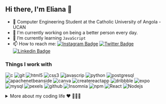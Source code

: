 <!--
### Hi there <img src="https://user-images.githubusercontent.com/1303154/88677602-1635ba80-d120-11ea-84d8-d263ba5fc3c0.gif" width="24px" alt="hi">
**ElianaNeto/ElianaNeto** is a ✨ _special_ ✨ repository because its `README.md` (this file) appears on your GitHub profile.

Here are some ideas to get you started:

- 🔭 I’m currently working on ...
- 🌱 I’m currently learning ...
- 👯 I’m looking to collaborate on ...
- 🤔 I’m looking for help with ...
- 💬 Ask me about ...
- 📫 How to reach me: ...
- 😄 Pronouns: ...
- ⚡ Fun fact: My name is Milenia because I was born in the new millennium....
There is the land where I share toys and take a break.
I'm learning building tools and AST recently.
-->

## Hi there, I'm Eliana 👋

- 📖  Computer Engineering Student at the Catholic University of Angola - UCAN
- 🔭  I'm currently working on being a better person every day.
- 🌱  I’m currently learning `JavaScript`
- 📫  How to reach me: 
[![Instagram Badge](https://img.shields.io/badge/-@eliana__neto-6633cc?style=flat&labelColor=6633cc&logo=instagram&logoColor=white&link=https://www.instagram.com/eliana__neto/)](https://www.instagram.com/eliana__neto/)
[![Twitter Badge](https://img.shields.io/badge/-@eliana__neto-6633cc?style=flat&labelColor=6633cc&logo=twitter&logoColor=white&link=https://twitter.com/eliana__neto)](https://twitter.com/eliana__neto) 
[![Linkedin Badge](https://img.shields.io/badge/-Eliana%20Neto-6633cc?style=flat&logo=Linkedin&logoColor=white&link=https:/https://www.linkedin.com/in/eliana-neto-13361b207/)](https://www.linkedin.com/in/eliana-neto-13361b207/) 

<!-- [![Gmail Badge](https://img.shields.io/badge/-eliananeto29@gmail.com-6633cc?style=flat-square&logo=Gmail&logoColor=white&link=mailto:eliananeto29@gmail.com)](mailto:eliananeto29@gmail.com)
-->

<h3>Things I work with</h3>
<p>
  <img alt="c" src="https://img.shields.io/badge/-C-A8B9CC?style=flat&logo=c&logoColor=white" />
  <img alt="git" src="https://img.shields.io/badge/-Git-F05032?style=flat&logo=git&logoColor=white" />
  <img alt="html5" src="https://img.shields.io/badge/-HTML5-E34F26?style=flat&logo=html5&logoColor=white" />
  <img alt="css3" src="https://img.shields.io/badge/-CSS3-1572B6?style=flat&logo=css3&logoColor=white" />
  <img alt="javascrip" src="https://img.shields.io/badge/-JavaScript-F7DF1E?style=flat&logo=javascript&logoColor=white" />
  <img alt="python" src="https://img.shields.io/badge/-Python-3776AB?style=flat&logo=python&logoColor=white" />
  <img alt="postgresql" src="https://img.shields.io/badge/-PostgreSql-4169E1?style=flat&logo=postgresql&logoColor=white" />
  <img alt="apachenetbeanside" src="https://img.shields.io/badge/-Apache Netbeans IDE-1B6AC6?style=flat&logo=apachenetbeanside&logoColor=white" />
  <img alt="canva" src="https://img.shields.io/badge/-Canva-00C4CC?style=flat&logo=canva&logoColor=white" />
  <img alt="createreactapp" src="https://img.shields.io/badge/-Create React App-09D3AC?style=flat&logo=createreactapp&logoColor=white" />
  <img alt="dribbble" src="https://img.shields.io/badge/-Dribbble-EA4C89?style=flat&logo=dribbble&logoColor=white" />
  <img alt="expo" src="https://img.shields.io/badge/-Expo-000020?style=flat&logo=expo&logoColor=white" />
  <img alt="mysql" src="https://img.shields.io/badge/-MySql-4479A1?style=flat&logo=mysql&logoColor=white" />
  <img alt="pexels" src="https://img.shields.io/badge/-Pexels-05A081?style=flat&logo=pexels&logoColor=white" />
  <img alt="github" src="https://img.shields.io/badge/-GitHub-181717?style=flat&logo=github&logoColor=white" />
  <img alt="Insomnia" src="https://img.shields.io/badge/-Insomnia-5849BE?style=flat&logo=insomnia&logoColor=white" />
  <img alt="npm" src="https://img.shields.io/badge/-NPM-CB3837?style=flat&logo=npm&logoColor=white" />
  <img alt="React" src="https://img.shields.io/badge/-React-45b8d8?style=flat&logo=react&logoColor=white" />
  <img alt="Nodejs" src="https://img.shields.io/badge/-Nodejs-43853d?style=flat&logo=Node.js&logoColor=white" />
</p>
<details>
    <summary>More about my coding life ❤️ 👩🏾‍💻</summary>
    <br/>
    <div align="center" >
    <a href="https://github.com/ElianaNeto">
    <img src="https://github-readme-streak-stats.herokuapp.com?user=ElianaNeto&theme=buefy-dark&hide_border=true"/>
    <img height="180em" src="https://github-readme-stats.vercel.app/api?username=ElianaNeto&show_icons=true&theme=material-palenight&include_all_commits=true&count_private=true"/> <br>
    <img height="180em" src="https://github-readme-stats.vercel.app/api/top-langs/?username=ElianaNeto&layout=compact&langs_count=7&theme=material-palenight"/>
    </div>
</details>




